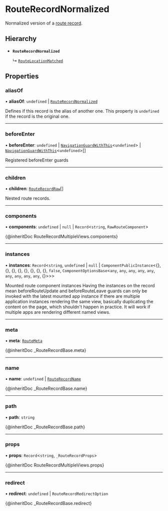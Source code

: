 # RouteRecordNormalized

Normalized version of a [route record](../index.md#routerecord).

## Hierarchy

- **`RouteRecordNormalized`**

  ↳ [`RouteLocationMatched`](RouteLocationMatched.md)

## Properties

### aliasOf

• **aliasOf**: `undefined` \| [`RouteRecordNormalized`](RouteRecordNormalized.md)

Defines if this record is the alias of another one. This property is
`undefined` if the record is the original one.

___

### beforeEnter

• **beforeEnter**: `undefined` \| [`NavigationGuardWithThis`](NavigationGuardWithThis.md)<`undefined`\> \| [`NavigationGuardWithThis`](NavigationGuardWithThis.md)<`undefined`\>[]

Registered beforeEnter guards

___

### children

• **children**: [`RouteRecordRaw`](../index.md#routerecordraw)[]

Nested route records.

___

### components

• **components**: `undefined` \| ``null`` \| `Record`<`string`, `RawRouteComponent`\>

{@inheritDoc RouteRecordMultipleViews.components}

___

### instances

• **instances**: `Record`<`string`, `undefined` \| ``null`` \| `ComponentPublicInstance`<{}, {}, {}, {}, {}, {}, {}, {}, ``false``, `ComponentOptionsBase`<`any`, `any`, `any`, `any`, `any`, `any`, `any`, `any`, `any`, {}\>\>\>

Mounted route component instances
Having the instances on the record mean beforeRouteUpdate and
beforeRouteLeave guards can only be invoked with the latest mounted app
instance if there are multiple application instances rendering the same
view, basically duplicating the content on the page, which shouldn't happen
in practice. It will work if multiple apps are rendering different named
views.

___

### meta

• **meta**: [`RouteMeta`](RouteMeta.md)

{@inheritDoc _RouteRecordBase.meta}

___

### name

• **name**: `undefined` \| [`RouteRecordName`](../index.md#routerecordname)

{@inheritDoc _RouteRecordBase.name}

___

### path

• **path**: `string`

{@inheritDoc _RouteRecordBase.path}

___

### props

• **props**: `Record`<`string`, `_RouteRecordProps`\>

{@inheritDoc RouteRecordMultipleViews.props}

___

### redirect

• **redirect**: `undefined` \| `RouteRecordRedirectOption`

{@inheritDoc _RouteRecordBase.redirect}
